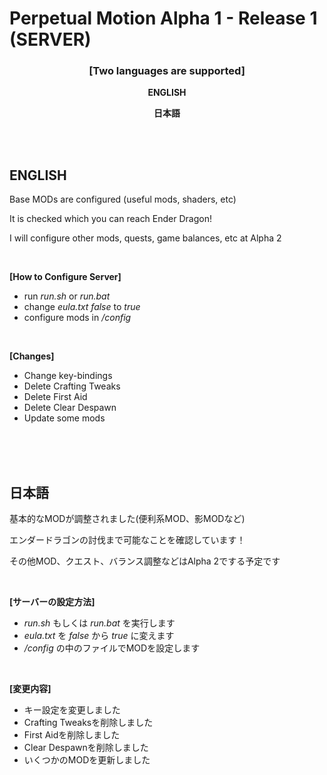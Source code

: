 # Perpetual Motion Alpha 1 - Release 1 (SERVER)

### <p style="text-align: center;"><strong>[Two languages are supported]</strong></p><p style="text-align: center;">

<p style="text-align: center;"><span><strong>ENGLISH</strong></span></p>

<p style="text-align: center;"><strong>日本語</strong></span></p>

<br>
<br>

## **ENGLISH**

Base MODs are configured (useful mods, shaders, etc)

It is checked which you can reach Ender Dragon!

I will configure other mods, quests, game balances, etc at Alpha 2

<br>

**[How to Configure Server]**

- run _run.sh_ or _run.bat_
- change _eula.txt_ _false_ to _true_ 
- configure mods in _/config_

<br>

**[Changes]**
- Change key-bindings
- Delete Crafting Tweaks
- Delete First Aid
- Delete Clear Despawn
- Update some mods

<br>
<br>
<br>

## **日本語**

基本的なMODが調整されました(便利系MOD、影MODなど)

エンダードラゴンの討伐まで可能なことを確認しています！

その他MOD、クエスト、バランス調整などはAlpha 2でする予定です

<br>

**[サーバーの設定方法]**

- _run.sh_ もしくは _run.bat_ を実行します
- _eula.txt_ を _false_ から _true_ に変えます 
- _/config_ の中のファイルでMODを設定します

<br>

**[変更内容]**
- キー設定を変更しました
- Crafting Tweaksを削除しました
- First Aidを削除しました
- Clear Despawnを削除しました
- いくつかのMODを更新しました